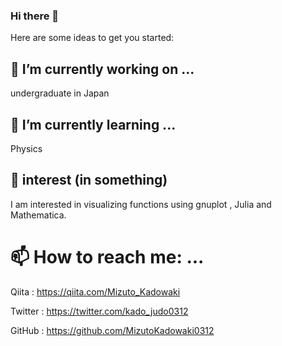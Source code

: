 ### Hi there 👋


Here are some ideas to get you started:

## 🔭 I’m currently working on ... 
undergraduate in Japan
## 🌱 I’m currently learning ... 
Physics

## 💬 interest (in something)
I am interested in visualizing functions using gnuplot , Julia and Mathematica.

# 📫 How to reach me: ...
Qiita : https://qiita.com/Mizuto_Kadowaki

Twitter : https://twitter.com/kado_judo0312

GitHub : https://github.com/MizutoKadowaki0312
